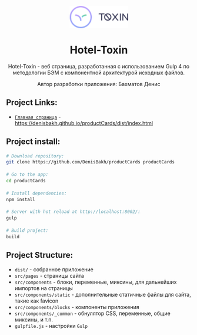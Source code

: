 <div align="center">
  <img width="159" height="60" src="https://github.com/DenisBakh/Hotel-Toxin/blob/master/src/project/common.blocks/ui_kit/logotype/logo_UI/Logo.png">
  <h1>Hotel-Toxin</h1>
  <p>
    Hotel-Toxin - веб страница, разработанная с использованием Gulp 4 по методологии БЭМ с компонентной архитектурой исходных файлов.
  </p>
  <p>Автор разработки приложения: Бахматов Денис</p>
</div>

## Project Links:

* <a href="https://denisbakh.github.io/productCards/dist/index.html" target="_blank">`Главная страница`</a> - https://denisbakh.github.io/productCards/dist/index.html


## Project install:

``` bash
# Download repository:
git clone https://github.com/DenisBakh/productCards productCards

# Go to the app:
cd productCards

# Install dependencies:
npm install

# Server with hot reload at http://localhost:8002/:
gulp

# Build project:
build
```

## Project Structure:

* `dist/` - собранное приложение
* `src/pages` - страницы сайта
* `src/components` - блоки, переменные, миксины, для дальнейших импортов на страницы
* `src/components/static` - дополнительные статичные файлы для сайта, такие как favicon
* `src/components/blocks` - компоненты приложения
* `src/components/_common` - обнулятор CSS, переменные, общие миксины, и т.п.
* `gulpfile.js` - настройки `Gulp`
